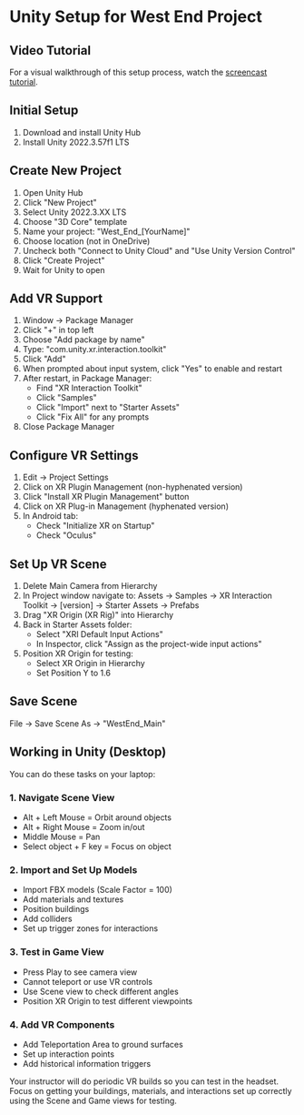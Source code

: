 # Unity Setup for West End Project

## Video Tutorial
For a visual walkthrough of this setup process, watch the [screencast tutorial](https://go.screenpal.com/watch/cTnhXmnfW0v).

## Initial Setup
1. Download and install Unity Hub
2. Install Unity 2022.3.57f1 LTS 

## Create New Project
1. Open Unity Hub
2. Click "New Project"
3. Select Unity 2022.3.XX LTS
4. Choose "3D Core" template
5. Name your project: "West_End_[YourName]"
6. Choose location (not in OneDrive)
7. Uncheck both "Connect to Unity Cloud" and "Use Unity Version Control"
8. Click "Create Project"
9. Wait for Unity to open

## Add VR Support
1. Window → Package Manager
2. Click "+" in top left
3. Choose "Add package by name"
4. Type: "com.unity.xr.interaction.toolkit"
5. Click "Add"
6. When prompted about input system, click "Yes" to enable and restart
7. After restart, in Package Manager: 
   - Find "XR Interaction Toolkit"
   - Click "Samples"
   - Click "Import" next to "Starter Assets"
   - Click "Fix All" for any prompts
8. Close Package Manager

## Configure VR Settings
1. Edit → Project Settings 
2. Click on XR Plugin Management (non-hyphenated version)
3. Click "Install XR Plugin Management" button
4. Click on XR Plug-in Management (hyphenated version)
5. In Android tab: 
   - Check "Initialize XR on Startup"
   - Check "Oculus"

## Set Up VR Scene
1. Delete Main Camera from Hierarchy
2. In Project window navigate to: Assets → Samples → XR Interaction Toolkit → [version] → Starter Assets → Prefabs
3. Drag "XR Origin (XR Rig)" into Hierarchy
4. Back in Starter Assets folder: 
   - Select "XRI Default Input Actions"
   - In Inspector, click "Assign as the project-wide input actions"
5. Position XR Origin for testing: 
   - Select XR Origin in Hierarchy
   - Set Position Y to 1.6

## Save Scene
File → Save Scene As → "WestEnd_Main"

## Working in Unity (Desktop)
You can do these tasks on your laptop:

### 1. Navigate Scene View
- Alt + Left Mouse = Orbit around objects
- Alt + Right Mouse = Zoom in/out
- Middle Mouse = Pan
- Select object + F key = Focus on object

### 2. Import and Set Up Models
- Import FBX models (Scale Factor = 100)
- Add materials and textures 
- Position buildings
- Add colliders
- Set up trigger zones for interactions

### 3. Test in Game View
- Press Play to see camera view
- Cannot teleport or use VR controls
- Use Scene view to check different angles
- Position XR Origin to test different viewpoints

### 4. Add VR Components
- Add Teleportation Area to ground surfaces
- Set up interaction points
- Add historical information triggers

Your instructor will do periodic VR builds so you can test in the headset. Focus on getting your buildings, materials, and interactions set up correctly using the Scene and Game views for testing.
